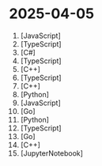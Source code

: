 # 2025-04-05

1. [](https://github.comundefined "Standards first web framework taking HTML, CSS, JS, and WASM to their absolute peak") [JavaScript]
2. [](https://github.comundefined "freeCodeCamp.org's open-source codebase and curriculum. Learn to code for free.") [TypeScript]
3. [](https://github.comundefined "This repository is for active development of the Azure SDK for .NET. For consumers of the SDK we recommend visiting our public developer docs at https://learn.microsoft.com/dotnet/azure/ or our versioned developer docs at https://azure.github.io/azure-sdk-for-net.") [C#]
4. [](https://github.comundefined "Automatically generates beautiful and easy-to-read ER diagrams from your database.") [TypeScript]
5. [](https://github.comundefined "🤘 TT-NN operator library, and TT-Metalium low level kernel programming model.") [C++]
6. [](https://github.comundefined "A Kubernetes web UI that is fully-featured, user-friendly and extensible") [TypeScript]
7. [](https://github.comundefined "GoogleTest - Google Testing and Mocking Framework") [C++]
8. [](https://github.comundefined "Yet Another Document Translator") [Python]
9. [](https://github.comundefined "The most popular HTML, CSS, and JavaScript framework for developing responsive, mobile first projects on the web.") [JavaScript]
10. [](https://github.comundefined "Open-source platform for IT, security, and infrastructure teams. (Linux, macOS, Chrome, Windows, cloud, data center)") [Go]
11. [](https://github.comundefined "🚀🤖 Crawl4AI: Open-source LLM Friendly Web Crawler & Scraper. Don't be shy, join here: https://discord.gg/jP8KfhDhyN") [Python]
12. [](https://github.comundefined "插件化、定制化、无广告的免费音乐播放器") [TypeScript]
13. [](https://github.comundefined "The AWS Provider enables Terraform to manage AWS resources.") [Go]
14. [](https://github.comundefined "An Open Source Machine Learning Framework for Everyone") [C++]
15. [](https://github.comundefined "[WIP] Resources for AI engineers. Also contains supporting materials for the book AI Engineering (Chip Huyen, 2025)") [JupyterNotebook]

